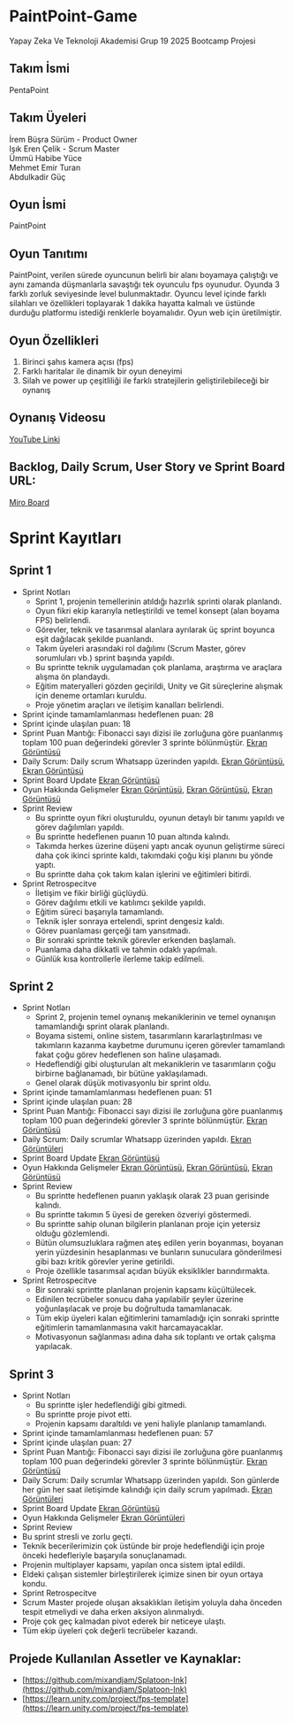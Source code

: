# PaintPoint-Game
Yapay Zeka Ve Teknoloji Akademisi Grup 19 2025 Bootcamp Projesi
## Takım İsmi
PentaPoint
## Takım Üyeleri
İrem Büşra Sürüm - Product Owner  
Işık Eren Çelik - Scrum Master  
Ümmü Habibe Yüce   
Mehmet Emir Turan   
Abdulkadir Güç  
## Oyun İsmi
PaintPoint
## Oyun Tanıtımı
PaintPoint, verilen sürede oyuncunun belirli bir alanı boyamaya çalıştığı ve aynı zamanda düşmanlarla savaştığı tek oyunculu fps oyunudur. Oyunda 3 farklı zorluk seviyesinde level bulunmaktadır. Oyuncu level içinde farklı silahları ve özellikleri toplayarak 1 dakika hayatta kalmalı ve üstünde durduğu platformu istediği renklerle boyamalıdır. Oyun web için üretilmiştir.
## Oyun Özellikleri
1. Birinci şahıs kamera açısı (fps)
2. Farklı haritalar ile dinamik bir oyun deneyimi
3. Silah ve power up çeşitliliği ile farklı stratejilerin geliştirilebileceği bir oynanış
## Oynanış Videosu
[YouTube Linki](https://www.youtube.com/watch?v=X2LoJgp3D8s)
## Backlog, Daily Scrum, User Story ve Sprint Board URL:  
[Miro Board](https://miro.com/app/board/uXjVIluS4aA=/)
# Sprint Kayıtları
## Sprint 1
* Sprint Notları
  * Sprint 1, projenin temellerinin atıldığı hazırlık sprinti olarak planlandı.
  * Oyun fikri ekip kararıyla netleştirildi ve temel konsept (alan boyama FPS) belirlendi.
  * Görevler, teknik ve tasarımsal alanlara ayrılarak üç sprint boyunca eşit dağılacak şekilde puanlandı.
  * Takım üyeleri arasındaki rol dağılımı (Scrum Master, görev sorumluları vb.) sprint başında yapıldı.
  * Bu sprintte teknik uygulamadan çok planlama, araştırma ve araçlara alışma ön plandaydı.
  * Eğitim materyalleri gözden geçirildi, Unity ve Git süreçlerine alışmak için deneme ortamları kuruldu.
  * Proje yönetim araçları ve iletişim kanalları belirlendi.
* Sprint içinde tamamlamlanması hedeflenen puan: 28
* Sprint içinde ulaşılan puan: 18
* Sprint Puan Mantığı: Fibonacci sayı dizisi ile zorluğuna göre puanlanmış toplam 100 puan değerindeki görevler 3 sprinte bölünmüştür. [Ekran Görüntüsü](https://github.com/BootcampGrup19/PaintPoint-Game/blob/main/Assets/Images/ScrumImages/Sprints.png)
* Daily Scrum: Daily scrum Whatsapp üzerinden yapıldı. [Ekran Görüntüsü](https://github.com/BootcampGrup19/PaintPoint-Game/blob/main/Assets/Images/ScrumImages/DailyScrum%20(2).png), [Ekran Görüntüsü](https://github.com/BootcampGrup19/PaintPoint-Game/blob/main/Assets/Images/ScrumImages/DailyScrum%20(1).png)
* Sprint Board Update [Ekran Görüntüsü](https://github.com/BootcampGrup19/PaintPoint-Game/blob/main/Assets/Images/ScrumImages/SprintBoard.png) 
* Oyun Hakkında Gelişmeler [Ekran Görüntüsü](https://github.com/BootcampGrup19/PaintPoint-Game/blob/main/Assets/Images/ScrumImages/GameProgress.png), [Ekran Görüntüsü](https://github.com/BootcampGrup19/PaintPoint-Game/blob/main/Assets/Images/ScrumImages/GameProgress%20(2).png), [Ekran Görüntüsü](https://github.com/BootcampGrup19/PaintPoint-Game/blob/main/Assets/Images/ScrumImages/GameProgress%20(3).png)
* Sprint Review
  * Bu sprintte oyun fikri oluşturuldu, oyunun detaylı bir tanımı yapıldı ve görev dağılımları yapıldı.
  * Bu sprintte hedeflenen puanın 10 puan altında kalındı.
  * Takımda herkes üzerine düşeni yaptı ancak oyunun geliştirme süreci daha çok ikinci sprinte kaldı, takımdaki çoğu kişi planını bu yönde yaptı.
  * Bu sprintte daha çok takım kalan işlerini ve eğitimleri bitirdi.
* Sprint Retrospecitve
  * İletişim ve fikir birliği güçlüydü.
  * Görev dağılımı etkili ve katılımcı şekilde yapıldı.
  * Eğitim süreci başarıyla tamamlandı.
  * Teknik işler sonraya ertelendi, sprint dengesiz kaldı.
  * Görev puanlaması gerçeği tam yansıtmadı.
  * Bir sonraki sprintte teknik görevler erkenden başlamalı.
  * Puanlama daha dikkatli ve tahmin odaklı yapılmalı.
  * Günlük kısa kontrollerle ilerleme takip edilmeli.
 ## Sprint 2
* Sprint Notları
  * Sprint 2, projenin temel oynanış mekaniklerinin ve temel oynanışın tamamlandığı sprint olarak planlandı.
  * Boyama sistemi, online sistem, tasarımların kararlaştırılması ve takımların kazanma kaybetme durumunu içeren görevler tamamlandı fakat çoğu görev hedeflenen son haline ulaşamadı.
  * Hedeflendiği gibi oluşturulan alt mekaniklerin ve tasarımların çoğu birbirne bağlanamadı, bir bütüne yaklaşılamadı.
  * Genel olarak düşük motivasyonlu bir sprint oldu.
* Sprint içinde tamamlamlanması hedeflenen puan: 51
* Sprint içinde ulaşılan puan: 28
* Sprint Puan Mantığı: Fibonacci sayı dizisi ile zorluğuna göre puanlanmış toplam 100 puan değerindeki görevler 3 sprinte bölünmüştür. [Ekran Görüntüsü](https://github.com/BootcampGrup19/PaintPoint-Game/blob/main/Assets/Images/ScrumImages/Sprints.png)
* Daily Scrum: Daily scrumlar Whatsapp üzerinden yapıldı. [Ekran Görüntüleri](https://github.com/BootcampGrup19/PaintPoint-Game/tree/main/Assets/Images/ScrumImages/Sprint2/Scrum2DailyScrums)
* Sprint Board Update [Ekran Görüntüsü](https://github.com/BootcampGrup19/PaintPoint-Game/blob/main/Assets/Images/ScrumImages/Sprint2/Ekran%20g%C3%B6r%C3%BCnt%C3%BCs%C3%BC%202025-07-21%20001249.png) 
* Oyun Hakkında Gelişmeler [Ekran Görüntüsü](https://github.com/BootcampGrup19/PaintPoint-Game/blob/main/Assets/Images/ScrumImages/Sprint2/Ekran%20g%C3%B6r%C3%BCnt%C3%BCs%C3%BC%202025-07-20%20235633.png), [Ekran Görüntüsü](https://github.com/BootcampGrup19/PaintPoint-Game/blob/main/Assets/Images/ScrumImages/Sprint2/Ekran%20g%C3%B6r%C3%BCnt%C3%BCs%C3%BC%202025-07-21%20000236.png), [Ekran Görüntüsü](https://github.com/BootcampGrup19/PaintPoint-Game/blob/main/Assets/Images/ScrumImages/Sprint2/Ekran%20g%C3%B6r%C3%BCnt%C3%BCs%C3%BC%202025-07-21%20000317.png)
* Sprint Review
  * Bu sprintte hedeflenen puanın yaklaşık olarak 23 puan gerisinde kalındı.
  * Bu sprintte takımın 5 üyesi de gereken özveriyi göstermedi.
  * Bu sprintte sahip olunan bilgilerin planlanan proje için yetersiz olduğu gözlemlendi.
  * Bütün olumsuzluklara rağmen ateş edilen yerin boyanması, boyanan yerin yüzdesinin hesaplanması ve bunların sunuculara gönderilmesi gibi bazı kritik görevler yerine getirildi.
  * Proje özellikle tasarımsal açıdan büyük eksiklikler barındırmakta.
* Sprint Retrospecitve
  * Bir sonraki sprintte planlanan projenin kapsamı küçültülecek.
  * Edinilen tecrübeler sonucu daha yapılabilir şeyler üzerine yoğunlaşılacak ve proje bu doğrultuda tamamlanacak.
  * Tüm ekip üyeleri kalan eğitimlerini tamamladığı için sonraki sprintte eğitimlerin tamamlanmasına vakit harcamayacaklar.
  * Motivasyonun sağlanması adına daha sık toplantı ve ortak çalışma yapılacak.

 ## Sprint 3
* Sprint Notları
  * Bu sprintte işler hedeflendiği gibi gitmedi.
  * Bu sprintte proje pivot etti.
  * Projenin kapsamı daraltıldı ve yeni haliyle planlanıp tamamlandı.
* Sprint içinde tamamlamlanması hedeflenen puan: 57
* Sprint içinde ulaşılan puan: 27
* Sprint Puan Mantığı: Fibonacci sayı dizisi ile zorluğuna göre puanlanmış toplam 100 puan değerindeki görevler 3 sprinte bölünmüştür. [Ekran Görüntüsü](https://github.com/BootcampGrup19/PaintPoint-Game/blob/main/Assets/Images/ScrumImages/Sprints.png)
* Daily Scrum: Daily scrumlar Whatsapp üzerinden yapıldı. Son günlerde her gün her saat iletişimde kalındığı için daily scrum yapılmadı. [Ekran Görüntüleri](https://github.com/BootcampGrup19/PaintPoint-Game/tree/main/Assets/Images/ScrumImages/Sprint%203/DailyScrums)
* Sprint Board Update [Ekran Görüntüsü](https://github.com/BootcampGrup19/PaintPoint-Game/blob/main/Assets/Images/ScrumImages/Sprint%203/Di%C4%9Fer/Ekran%20g%C3%B6r%C3%BCnt%C3%BCs%C3%BC%202025-08-03%20183733.png) 
* Oyun Hakkında Gelişmeler [Ekran Görüntüleri](https://github.com/BootcampGrup19/PaintPoint-Game/tree/main/Assets/Images/ScrumImages/Sprint%203/EkranG%C3%B6r%C3%BCnt%C3%BCleri)
* Sprint Review
 * Bu sprint stresli ve zorlu geçti.
 * Teknik becerilerimizin çok üstünde bir proje hedeflendiği için proje önceki hedefleriyle başaryıla sonuçlanamadı.
 * Projenin multiplayer kapsamı, yapılan onca sistem iptal edildi.
 * Eldeki çalışan sistemler birleştirilerek içimize sinen bir oyun ortaya kondu.
* Sprint Retrospecitve
 * Scrum Master projede oluşan aksaklıkları iletişim yoluyla daha önceden tespit etmeliydi ve daha erken aksiyon alınmalıydı.
 * Proje çok geç kalmadan pivot ederek bir neticeye ulaştı.
 * Tüm ekip üyeleri çok değerli tecrübeler kazandı.
## Projede Kullanılan Assetler ve Kaynaklar:
* [https://github.com/mixandjam/Splatoon-Ink](https://github.com/mixandjam/Splatoon-Ink)
* [https://learn.unity.com/project/fps-template](https://learn.unity.com/project/fps-template)


